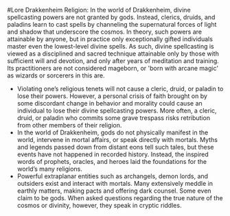 #Lore 
Drakkenheim Religion: In the world of Drakkenheim, divine spellcasting powers are not granted by gods. Instead, clerics, druids, and paladins learn to cast spells by channeling the supernatural forces of light and shadow that underscore the cosmos. In theory, such powers are attainable by anyone, but in practice only exceptionally gifted individuals master even the lowest-level divine spells. As such, divine spellcasting is viewed as a disciplined and sacred technique attainable only by those with sufficient will and devotion, and only after years of meditation and training. Its practitioners are not considered mageborn, or 'born with arcane magic' as wizards or sorcerers in this are.
- Violating one’s religious tenets will not cause a cleric, druid, or paladin to lose their powers. However, a personal crisis of faith brought on by some discordant change in behavior and morality could cause an individual to lose their divine spellcasting powers. More often, a cleric, druid, or paladin who commits some grave trespass risks retribution from other members of their religion.
- In the world of Drakkenheim, gods do not physically manifest in the world, intervene in mortal affairs, or speak directly with mortals. Myths and legends passed down from distant eons tell such tales, but these events have not happened in recorded history. Instead, the inspired words of prophets, oracles, and heroes laid the foundations for the world’s many religions.
- Powerful extraplanar entities such as archangels, demon lords, and outsiders exist and interact with mortals. Many extensively meddle in earthly matters, making pacts and offering dark counsel. Some even claim to be gods. When asked questions regarding the true nature of the cosmos or divinity, however, they speak in cryptic riddles.